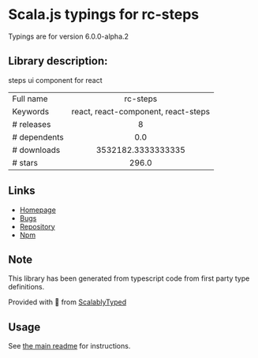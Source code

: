 
# Scala.js typings for rc-steps

Typings are for version 6.0.0-alpha.2

## Library description:
steps ui component for react

|                    |                 |
| ------------------ | :-------------: |
| Full name          | rc-steps |
| Keywords           | react, react-component, react-steps |
| # releases         | 8 |
| # dependents       | 0.0 |
| # downloads        | 3532182.3333333335 |
| # stars            | 296.0 |

## Links
- [Homepage](http://github.com/react-component/steps)
- [Bugs](http://github.com/react-component/steps/issues)
- [Repository](https://github.com/react-component/steps)
- [Npm](https://www.npmjs.com/package/rc-steps)
    


## Note
This library has been generated from typescript code from first party type definitions.

Provided with :purple_heart: from [ScalablyTyped](https://github.com/oyvindberg/ScalablyTyped)

## Usage
See [the main readme](../../readme.md) for instructions.


